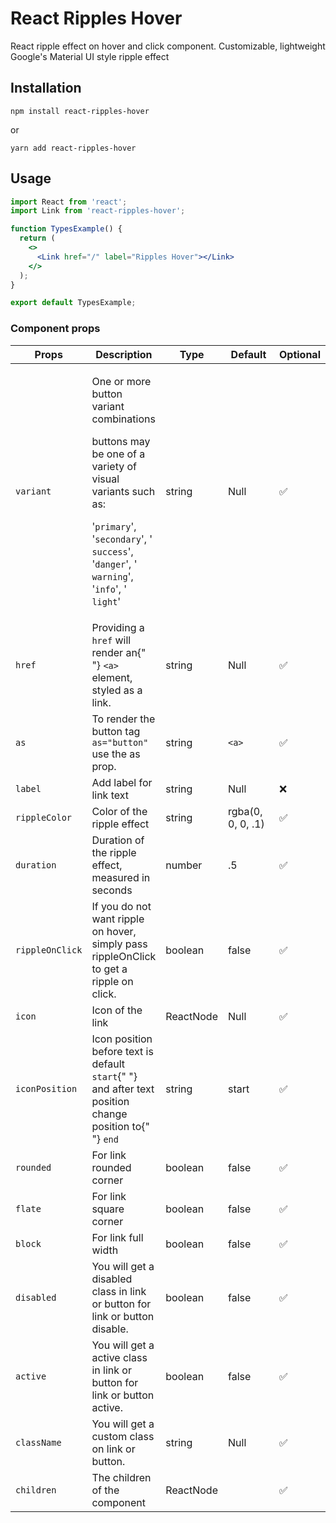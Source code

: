 # React Ripples Hover
React ripple effect on hover and click component. Customizable, lightweight Google's Material UI style ripple effect

## Installation
```
npm install react-ripples-hover
```
or
```
yarn add react-ripples-hover
```

## Usage
```jsx
import React from 'react';
import Link from 'react-ripples-hover';

function TypesExample() {
  return (
    <>
      <Link href="/" label="Ripples Hover"></Link>
    </>
  );
}

export default TypesExample;
```
### Component props
<table style="width: 100%;">
	<thead>
		<tr>
			<th>Props</th>
			<th>Description</th>
			<th className="text-center">Type</th>
			<th className="text-center" width="150">
				Default
			</th>
			<th className="text-center">Optional</th>
		</tr>
	</thead>
	<tbody>
		<tr>
			<td>
				<code>variant</code>
			</td>
			<td>
				<p>One or more button variant combinations</p>
				<p>
					buttons may be one of a variety of visual variants
					such as:
				</p>
				<p>
					'<code>primary</code>', '<code>secondary</code>', '
					<code>success</code>', '<code>danger</code>', '
					<code>warning</code>', '<code>info</code>', '
					<code>light</code>'
				</p>
			</td>
			<td className="text-center">string</td>
			<td className="text-center">Null</td>
			<td className="text-center">
				✅
			</td>
		</tr>
		<tr>
			<td>
				<code>href</code>
			</td>
			<td>
				Providing a <code>href</code> will render an{" "}
				<code>&lt;a&gt;</code> element, styled as a link.
			</td>
			<td className="text-center">string</td>
			<td className="text-center">Null</td>
			<td className="text-center">
				✅
			</td>
		</tr>
		<tr>
			<td>
				<code>as</code>
			</td>
			<td>
				To render the button tag <code>as="button"</code> use
				the as prop.
			</td>
			<td className="text-center">string</td>
			<td className="text-center">
				<code>&lt;a&gt;</code>
			</td>
			<td className="text-center">
				✅
			</td>
		</tr>
		<tr>
			<td>
				<code>label</code>
			</td>
			<td>Add label for link text</td>
			<td className="text-center">string</td>
			<td className="text-center">Null</td>
			<td className="text-center">
				❌
			</td>
		</tr>
		<tr>
			<td>
				<code>rippleColor</code>
			</td>
			<td>Color of the ripple effect</td>
			<td className="text-center">string</td>
			<td className="text-center">rgba(0, 0, 0, .1)</td>
			<td className="text-center">
				✅
			</td>
		</tr>
		<tr>
			<td>
				<code>duration</code>
			</td>
			<td>
				Duration of the ripple effect, measured in seconds
			</td>
			<td className="text-center">number</td>
			<td className="text-center">.5</td>
			<td className="text-center">
				✅
			</td>
		</tr>
		<tr>
			<td>
				<code>rippleOnClick</code>
			</td>
			<td>
				If you do not want ripple on hover, simply pass
				rippleOnClick to get a ripple on click.
			</td>
			<td className="text-center">boolean</td>
			<td className="text-center">false</td>
			<td className="text-center">
				✅
			</td>
		</tr>
		<tr>
			<td>
				<code>icon</code>
			</td>
			<td>Icon of the link</td>
			<td className="text-center">ReactNode</td>
			<td className="text-center">Null</td>
			<td className="text-center">
				✅
			</td>
		</tr>
		<tr>
			<td>
				<code>iconPosition</code>
			</td>
			<td>
				Icon position before text is default <code>start</code>{" "}
				and after text position change position to{" "}
				<code>end</code>
			</td>
			<td className="text-center">string</td>
			<td className="text-center">start</td>
			<td className="text-center">
				✅
			</td>
		</tr>
		<tr>
			<td>
				<code>rounded</code>
			</td>
			<td>For link rounded corner</td>
			<td className="text-center">boolean</td>
			<td className="text-center">false</td>
			<td className="text-center">
				✅
			</td>
		</tr>
		<tr>
			<td>
				<code>flate</code>
			</td>
			<td>For link square corner</td>
			<td className="text-center">boolean</td>
			<td className="text-center">false</td>
			<td className="text-center">
				✅
			</td>
		</tr>
		<tr>
			<td>
				<code>block</code>
			</td>
			<td>For link full width</td>
			<td className="text-center">boolean</td>
			<td className="text-center">false</td>
			<td className="text-center">
				✅
			</td>
		</tr>
		<tr>
			<td>
				<code>disabled</code>
			</td>
			<td>
				You will get a disabled class in link or button for link
				or button disable.
			</td>
			<td className="text-center">boolean</td>
			<td className="text-center">false</td>
			<td className="text-center">
				✅
			</td>
		</tr>
		<tr>
			<td>
				<code>active</code>
			</td>
			<td>
				You will get a active class in link or button for link
				or button active.
			</td>
			<td className="text-center">boolean</td>
			<td className="text-center">false</td>
			<td className="text-center">
				✅
			</td>
		</tr>
		<tr>
			<td>
				<code>className</code>
			</td>
			<td>You will get a custom class on link or button.</td>
			<td className="text-center">string</td>
			<td className="text-center">Null</td>
			<td className="text-center">
				✅
			</td>
		</tr>
		<tr>
			<td>
				<code>children</code>
			</td>
			<td>The children of the component</td>
			<td className="text-center">ReactNode</td>
			<td className="text-center"></td>
			<td className="text-center">
				✅
			</td>
		</tr>
	</tbody>
</table>